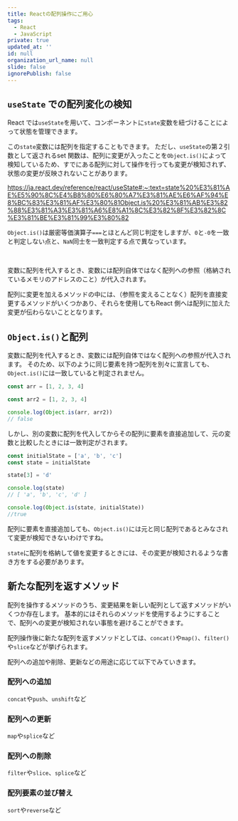 ```yaml
---
title: Reactの配列操作にご用心
tags:
  - React
  - JavaScript
private: true
updated_at: ''
id: null
organization_url_name: null
slide: false
ignorePublish: false
---
```

## `useState` での配列変化の検知
React では`useState`を用いて、コンポーネントに`state`変数を紐づけることによって状態を管理できます。

この`state`変数には配列を指定することもできます。
ただし、`useState`の第２引数として返されるset 関数は、配列に変更が入ったことを`Object.is()`によって検知しているため、すでにある配列に対して操作を行っても変更が検知されず、状態の変更が反映されないことがあります。

https://ja.react.dev/reference/react/useState#:~:text=state%20%E3%81%AE%E5%90%8C%E4%B8%80%E6%80%A7%E3%81%AE%E6%AF%94%E8%BC%83%E3%81%AF%E3%80%81Object.is%20%E3%81%AB%E3%82%88%E3%81%A3%E3%81%A6%E8%A1%8C%E3%82%8F%E3%82%8C%E3%81%BE%E3%81%99%E3%80%82

`Object.is()`は厳密等価演算子`===`とほとんど同じ判定をしますが、`0`と`-0`を一致と判定しない点と、`NaN`同士を一致判定する点で異なっています。

<br/>

変数に配列を代入するとき、変数には配列自体ではなく配列への参照（格納されているメモリのアドレスのこと）が代入されます。

配列に変更を加えるメソッドの中には、（参照を変えることなく）配列を直接変更するメソッドがいくつかあり、それらを使用してもReact 側へは配列に加えた変更が伝わらないこととなります。

## `Object.is()`と配列
変数に配列を代入するとき、変数には配列自体ではなく配列への参照が代入されます。
そのため、以下のように同じ要素を持つ配列を別々に宣言しても、`Object.is()`には一致していると判定されません。
```ts
const arr = [1, 2, 3, 4]

const arr2 = [1, 2, 3, 4]

console.log(Object.is(arr, arr2))
// false
```

しかし、別の変数に配列を代入してからその配列に要素を直接追加して、元の変数と比較したときには一致判定がされます。
```ts
const initialState = ['a', 'b', 'c']
const state = initialState

state[3] = 'd'

console.log(state)
// [ 'a', 'b', 'c', 'd' ]

console.log(Object.is(state, initialState))
//true
```
配列に要素を直接追加しても、`Object.is()`には元と同じ配列であるとみなされて変更が検知できないわけですね。

`state`に配列を格納して値を変更するときには、その変更が検知されるような書き方をする必要があります。

## 新たな配列を返すメソッド
配列を操作するメソッドのうち、変更結果を新しい配列として返すメソッドがいくつか存在します。
基本的にはそれらのメソッドを使用するようにすることで、配列への変更が検知されない事態を避けることができます。

配列操作後に新たな配列を返すメソッドとしては、`concat()`や`map()`、`filter()`や`slice`などが挙げられます。

配列への追加や削除、更新などの用途に応じて以下でみていきます。
### 配列への追加
`concat`や`push`、`unshift`など
### 配列への更新
`map`や`splice`など
### 配列への削除
`filter`や`slice`、`splice`など
### 配列要素の並び替え
`sort`や`reverse`など
